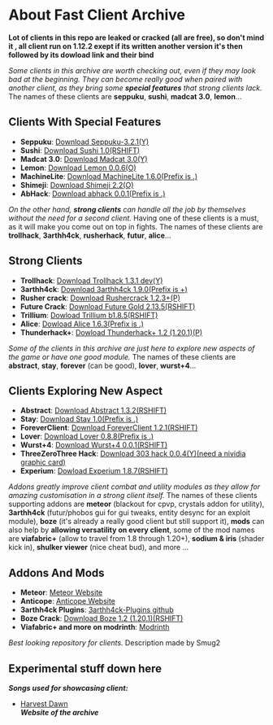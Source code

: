 # About Fast Client Archive

**Lot of clients in this repo are leaked or cracked (all are free), so don't mind it , all client run on 1.12.2 exept if its written another version it's then followed by its dowload link and their bind** <br>

_Some clients in this archive are worth checking out, even if they may look bad at the beginning. They can become really good when paired with another client, as they bring some **special features** that strong clients lack._ The names of these clients are **seppuku**, **sushi**, **madcat 3.0**, **lemon**... <br>
## Clients With Special Features

- **Seppuku**: [Download Seppuku-3.2.1(Y)](https://github.com/seppukudevelopment/seppuku/releases/download/3.2.1/seppuku-3.2.1.jar)
- **Sushi**: [Download Sushi 1.0(RSHIFT)](https://github.com/Toshimichi0915/sushi-client/releases/download/1.0/sushi.jar)
- **Madcat 3.0**: [Download Madcat 3.0(Y)](https://github.com/KgDW/MadCat-deobf-decomp-buildable/releases/download/3.0/MadCat-3.0-obf.jar)
- **Lemon**: [Download Lemon 0.0.6(O)](https://github.com/Smug2f/Stuff-for-archive/releases/download/stay/lemon-v0.0.6-release.jar)
- **MachineLite**: [Download MachineLite 1.6.0(Prefix is .)](https://github.com/RabiesDev/machine-lite/releases/download/v1.6.0/MachineLite.jar)
- **Shimeji**: [Download Shimeji 2.2(O)](https://github.com/enokitoraisu/ShimejiClient-Public/releases/download/latest-2.2/shimeji-2.2.jar)
- **AbHack**: [Download abhack 0.0.1(Prefix is .)](https://github.com/Smug2f/Stuff-for-archive/releases/download/stay/ab-Hack-1128.jar)

_On the other hand, **strong clients** can handle all the job by themselves without the need for a second client._ Having one of these clients is a must, as it will make you come out on top in fights. The names of these clients are **trollhack**, **3arthh4ck**, **rusherhack**, **futur**, **alice**... <br>
## Strong Clients

- **Trollhack**: [Download Trollhack 1.3.1 dev(Y)](https://cdn.discordapp.com/attachments/1084352566592294912/1150987740104638524/TrollHack-1.3.1-nightly-8a70a0a.jar)
- **3arthh4ck**: [Download 3arthh4ck 1.9.0(Prefix is +)](https://github.com/Smug2f/Stuff-for-archive/releases/download/stay/3arthh4ck-1.9.0-release.jar)
- **Rusher crack**: [Download Rushercrack 1.2.3+(P)](https://crystalpvp.ru/rusherhack/rushercrack.jar)
- **Future Crack**: [Download Future Gold 2.13.5(RSHIFT)](https://crystalpvp.ru/future/Installer.jar)
- **Trillium**: [Dowload Trillium b1.8.5(RSHIFT)](https://github.com/Smug2f/Stuff-for-archive/releases/download/stay/Trillium-b1.8.5-release.jar)
- **Alice**: [Dowload Alice 1.6.3(Prefix is .)](https://github.com/Smug2f/Stuff-for-archive/releases/download/stay/Alice.public.1.6.3.jar)
- **Thunderhack+**: [Dowload Thunderhack+ 1.2 (1.20.1)(P)](https://github.com/Pan4ur/ThunderHack-Recode/releases/download/1.2b70823/thunderhack-1.2.jar)

_Some of the clients in this archive are just here to explore new aspects of the game or have one good module._ The names of these clients are **abstract**, **stay**, **forever** (can be good), **lover**, **wurst+4**... <br>
## Clients Exploring New Aspect 

- **Abstract**: [Download Abstract 1.3.2(RSHIFT)](https://github.com/WMSGaming/Abstract-1.12.2/releases/download/Public/abstract-v1.3.2.jar)
- **Stay**: [Download Stay 1.0(Prefix is .)](https://github.com/Smug2f/Stuff-for-archive/releases/download/stay/STAY.Latest.jar)
- **ForeverClient**: [Download ForeverClient 1.2.1(RSHIFT)](https://github.com/h1tm4nqq/ForeverClient-leak/releases/download/1.2.1/ForeverClient-Leak-1.2.1.jar)
- **Lover**: [Download Lover 0.8.8(Prefix is .)](https://github.com/DoNhutTann/Lover-public/releases/download/v0.8.0/lov3r.jar)
- **Wurst+4**: [Download Wurst+4 0.0.1(RSHIFT)](https://github.com/Smug2f/Stuff-for-archive/releases/download/stay/wurst-plus-four-0.0.1-release.jar)
- **ThreeZeroThree Hack**: [Download 303 hack 0.0.4(Y)(need a nividia graphic card)](https://github.com/Smug2f/Stuff-for-archive/releases/download/stay/ThreeZeroThreeHack.jar)
- **Experium**: [Dowload Experium 1.8.7(RSHIFT)](https://github.com/3000IQPlay/Experium/releases/download/1.8.7/Experium.gang.jar)

_Addons greatly improve client combat and utility modules as they allow for amazing customisation in a strong client itself._ The names of these clients supporting addons are **meteor** (blackout for cpvp, crystals addon for utility), **3arthh4ck** (futur/phobos gui for gui tweaks, entity desync for an exploit module), **boze** (it's already a really good client but still support it), **mods** can also help by **allowing versatility on every client**, some of the mod names are **viafabric+** (allow to travel from 1.8 through 1.20+), **sodium & iris** (shader kick in), **shulker viewer** (nice cheat bud), and more ...<br>
## Addons And Mods

- **Meteor**: [Meteor Website](https://meteorclient.com)
- **Anticope**: [Anticope Website](https://anticope.pages.dev)
- **3arthh4ck Plugins**: [3arthh4ck-Plugins github](https://github.com/3arthh4ckDevelopment/3arthh4ck-Plugins)
- **Boze Crack**: [Download Boze 1.2 (1.20.1)(RSHIFT)](https://crystalpvp.ru/bozeupdate/bozecrack.zip)
- **Viafabric+ and more on modrinth**: [Modrinth](https://modrinth.com/mods)

_Best looking repository for clients._
Description made by Smug2<br>
## Experimental stuff down here
_**Songs used for showcasing client:**_<br>
- [Harvest Dawn](https://youtu.be/8oF20GLU2v0)<br>
_**Website of the archive**_

